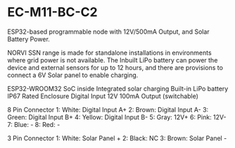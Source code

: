 # EC-M11-BC-C2
ESP32-based programmable node with 12V/500mA Output, and Solar Battery Power.

NORVI SSN range is made for standalone installations in environments where grid power is not available. 
The Inbuilt LiPo battery can power the device and external sensors for up to 12 hours, and there are provisions to connect a 6V Solar panel to enable charging. 

ESP32-WROOM32 SoC inside
Integrated solar charging
Built-in LiPo battery
IP67 Rated Enclosure
Digital Input
12V 100mA Output (switchable)

8 Pin Connector
1:   White:   Digital Input A+
2:   Brown:   Digital Input A-
3:   Green:   Digital Input B+
4:   Yellow:  Digital Input B-
5:   Gray:    12V+
6:   Pink:    12V-
7:   Blue:    -
8:   Red:     -

3 Pin Connector
1:   White:   Solar Panel +
2:   Black:   NC
3:   Brown:   Solar Panel -
